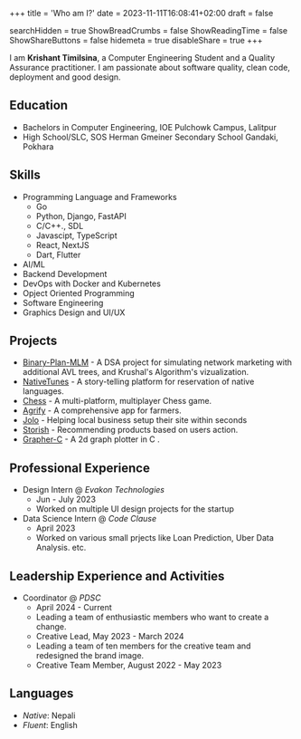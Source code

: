 +++
title = 'Who am I?'
date = 2023-11-11T16:08:41+02:00
draft = false

searchHidden = true
ShowBreadCrumbs = false
ShowReadingTime = false
ShowShareButtons = false
hidemeta = true
disableShare = true
+++

I am **Krishant Timilsina**, a Computer Engineering Student and a Quality Assurance practitioner. I am passionate about software quality, clean code, deployment and good design.


## Education

- Bachelors in Computer Engineering, IOE Pulchowk Campus, Lalitpur
- High School/SLC, SOS Herman Gmeiner Secondary School Gandaki, Pokhara


## Skills
- Programming Language and Frameworks
  - Go
  - Python, Django, FastAPI
  - C/C++., SDL
  - Javascipt, TypeScript
  - React, NextJS
  - Dart, Flutter
- AI/ML
- Backend Development
- DevOps with Docker and Kubernetes
- Opject Oriented Programming
- Software Engineering
- Graphics Design and UI/UX


## Projects

- [Binary-Plan-MLM](/projects) \- A DSA project for simulating network marketing with additional AVL trees, and Krushal's Algorithm's vizualization.
- [NativeTunes](/projects) \- A story-telling platform for reservation of native languages.
- [Chess](/projects) \- A multi-platform, multiplayer Chess game.
- [Agrify](/projects) \- A comprehensive app for farmers.
- [Jolo](/projects) \- Helping local business setup their site within seconds 
- [Storish](/projects) \- Recommending products based on users action.
- [Grapher-C](/projects) \- A 2d graph plotter in C .



## Professional Experience
- Design Intern @ _Evakon Technologies_
    - Jun - July 2023
    - Worked on multiple UI design projects for the startup
- Data Science Intern @ _Code Clause_
    - April 2023
    - Worked on various small prjects like Loan Prediction, Uber Data Analysis. etc.

## Leadership Experience and Activities
- Coordinator @ _PDSC_
    - April 2024 - Current
    - Leading a team of enthusiastic members who want to create a change.
    - Creative Lead, May 2023 - March 2024
    - Leading a team of ten members for the creative team and redesigned the brand image.
    - Creative Team Member, August 2022 - May 2023








## Languages

- _Native_: Nepali
- _Fluent_: English

